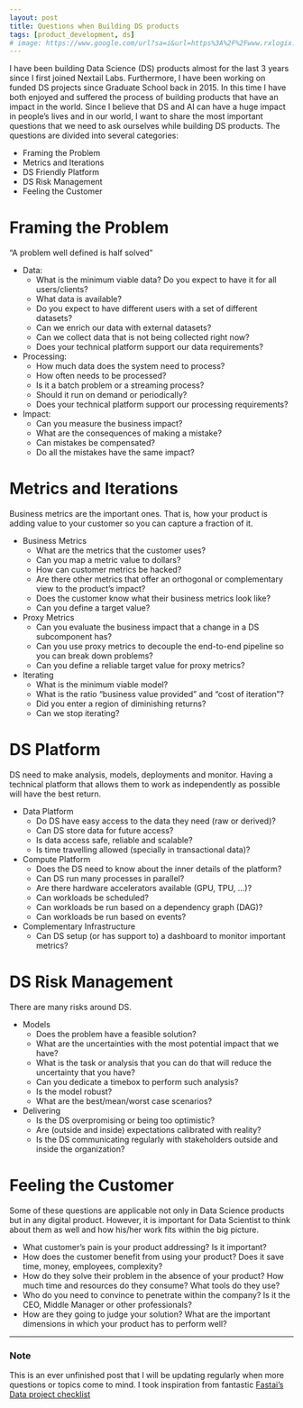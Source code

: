 ```yaml
---
layout: post
title: Questions when Building DS products
tags: [product_development, ds]
# image: https://www.google.com/url?sa=i&url=https%3A%2F%2Fwww.rxlogix.com%2Fen%2Fdata-analysis.html&psig=AOvVaw0j2dP4SbguSt3oyraosNSA&ust=1612594710483000&source=images&cd=vfe&ved=0CAIQjRxqFwoTCJDj2M2V0u4CFQAAAAAdAAAAABAD
---
```


I have been building Data Science (DS) products almost for the last 3 years since I first joined Nextail Labs. Furthermore, I have been working on funded DS projects since Graduate School back in 2015. In this time I have both enjoyed and suffered the process of building products that have an impact in the world. Since I believe that DS and AI can have a huge impact in people’s lives and in our world, I want to share the most important questions that we need to ask ourselves while building DS products. The questions are divided into several categories:

* Framing the Problem
* Metrics and Iterations
* DS Friendly Platform
* DS Risk Management
* Feeling the Customer

# Framing the Problem
“A problem well defined is half solved”
* Data:
  - What is the minimum viable data? Do you expect to have it for all users/clients?
  - What data is available? 
  - Do you expect to have different users with a set of different datasets?
  - Can we enrich our data with external datasets? 
  - Can we collect data that is not being collected right now?
  - Does your technical platform support our data requirements?
* Processing: 
  - How much data does the system need to process? 
  - How often needs to be processed?
  - Is it a batch problem or a streaming process?
  - Should it run on demand or periodically?
  - Does your technical platform support our processing requirements?
* Impact:
  - Can you measure the business impact?
  - What are the consequences of making a mistake? 
  - Can mistakes be compensated? 
  - Do all the mistakes have the same impact?

# Metrics and Iterations
Business metrics are the important ones. That is, how your product is adding value to your customer so you can capture a fraction of it. 
* Business Metrics
  - What are the metrics that the customer uses?
  - Can you map a metric value to dollars?
  - How can customer metrics be hacked?
  - Are there other metrics that offer an orthogonal or complementary view to the product’s impact?
  - Does the customer know what their business metrics look like?
  - Can you define a target value?
* Proxy Metrics
  - Can you evaluate the business impact that a change in a DS subcomponent has?
  - Can you use proxy metrics to decouple the end-to-end pipeline so you can break down problems?
  - Can you define a reliable target value for proxy metrics?
* Iterating
  - What is the minimum viable model?
  - What is the ratio “business value provided” and “cost of iteration”?
  - Did you enter a region of diminishing returns?
  - Can we stop iterating?

# DS Platform
DS need to make analysis, models, deployments and monitor. Having a technical platform that allows them to work as independently as possible will have the best return.
* Data Platform
  - Do DS have easy access to the data they need (raw or derived)?
  - Can DS store data for future access?
  - Is data access safe, reliable and scalable?
  - Is time travelling allowed (specially in transactional data)?
* Compute Platform
  - Does the DS need to know about the inner details of the platform?
  - Can DS run many processes in parallel?
  - Are there hardware accelerators available (GPU, TPU, …)?
  - Can workloads be scheduled?
  - Can workloads be run based on a dependency graph (DAG)?
  - Can workloads be run based on events?
* Complementary Infrastructure
  - Can DS setup (or has support to) a dashboard to monitor important metrics?

# DS Risk Management
There are many risks around DS.
* Models
  - Does the problem have a feasible solution?
  - What are the uncertainties with the most potential impact that we have?
  - What is the task or analysis that you can do that will reduce the uncertainty that you have?
  - Can you dedicate a timebox to perform such analysis?
  - Is the model robust?
  - What are the best/mean/worst case scenarios?
* Delivering
  - Is the DS overpromising or being too optimistic?
  - Are (outside and inside) expectations calibrated with reality?
  - Is the DS communicating regularly with stakeholders outside and inside the organization?

# Feeling the Customer

Some of these questions are applicable not only in Data Science products but in any digital product. However, it is important for Data Scientist to think about them as well and how his/her work fits within the big picture.
* What customer’s pain is your product addressing? Is it important?
* How does the customer benefit from using your product? Does it save time, money, employees, complexity?
* How do they solve their problem in the absence of your product? How much time and resources do they consume? What tools do they use?
* Who do you need to convince to penetrate within the company? Is it the CEO, Middle Manager or other professionals?
* How are they going to judge your solution? What are the important dimensions in which your product has to perform well?


---
### Note
This is an ever unfinished post that I will be updating regularly when more questions or topics come to mind. I took inspiration from fantastic [Fastai’s Data project checklist](https://www.fast.ai/2020/01/07/data-questionnaire/)
